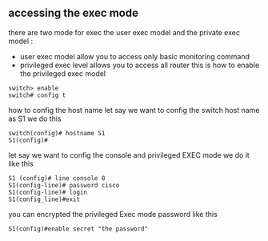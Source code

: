 ## accessing the exec mode 
there are two mode for exec the user exec model and the private exec model : 
- user exec model allow you to access only basic monitoring command  
- privileged exec level allows you to access all router 
this is how to enable the privileged exec model 
```
switch> enable 
switch# config t
```
how to  config the host name 
let say we want to config the switch host name as S1 we do this 
```
switch(config)# hostname S1 
S1(config)# 
```
let say we want to config the console and privileged EXEC mode we do it like this 
```
S1 (config)# line console 0 
S1(config-line)# password cisco 
S1(config-line)# login 
S1(config_line)#exit 
```
you can encrypted the privileged Exec mode password like this 
```
S1(config)#enable secret "the password" 
```
